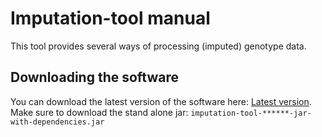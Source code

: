 Imputation-tool manual
======================
This tool provides several ways of processing (imputed) genotype data.

Downloading the software
------------------------
You can download the latest version of the software here: [Latest version](http://www.molgenis.org/jenkins/job/systemsgenetics/lastStableBuild/nl.systemsgenetics$imputation-tool/).
Make sure to download the stand alone jar: `imputation-tool-******-jar-with-dependencies.jar`
